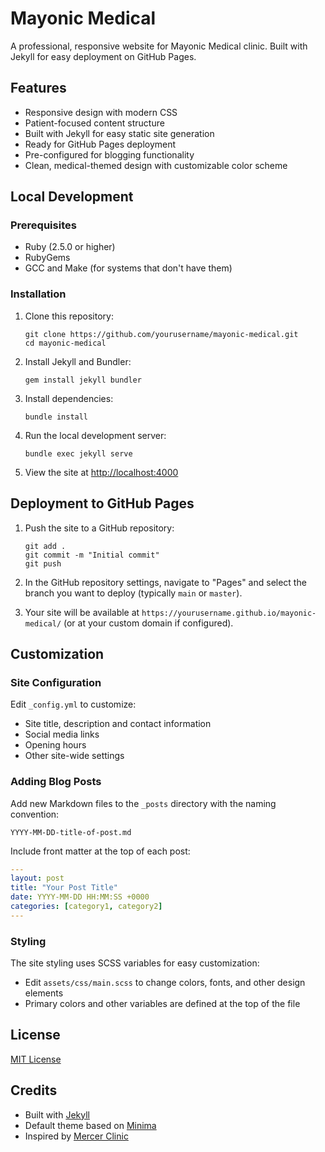 # Mayonic Medical

A professional, responsive website for Mayonic Medical clinic. Built with Jekyll for easy deployment on GitHub Pages.

## Features

- Responsive design with modern CSS
- Patient-focused content structure
- Built with Jekyll for easy static site generation
- Ready for GitHub Pages deployment
- Pre-configured for blogging functionality
- Clean, medical-themed design with customizable color scheme

## Local Development

### Prerequisites

- Ruby (2.5.0 or higher)
- RubyGems
- GCC and Make (for systems that don't have them)

### Installation

1. Clone this repository:
   ```
   git clone https://github.com/yourusername/mayonic-medical.git
   cd mayonic-medical
   ```

2. Install Jekyll and Bundler:
   ```
   gem install jekyll bundler
   ```

3. Install dependencies:
   ```
   bundle install
   ```

4. Run the local development server:
   ```
   bundle exec jekyll serve
   ```

5. View the site at [http://localhost:4000](http://localhost:4000)

## Deployment to GitHub Pages

1. Push the site to a GitHub repository:
   ```
   git add .
   git commit -m "Initial commit"
   git push
   ```

2. In the GitHub repository settings, navigate to "Pages" and select the branch you want to deploy (typically `main` or `master`).

3. Your site will be available at `https://yourusername.github.io/mayonic-medical/` (or at your custom domain if configured).

## Customization

### Site Configuration

Edit `_config.yml` to customize:
- Site title, description and contact information
- Social media links
- Opening hours
- Other site-wide settings

### Adding Blog Posts

Add new Markdown files to the `_posts` directory with the naming convention:
```
YYYY-MM-DD-title-of-post.md
```

Include front matter at the top of each post:
```yaml
---
layout: post
title: "Your Post Title"
date: YYYY-MM-DD HH:MM:SS +0000
categories: [category1, category2]
---
```

### Styling

The site styling uses SCSS variables for easy customization:
- Edit `assets/css/main.scss` to change colors, fonts, and other design elements
- Primary colors and other variables are defined at the top of the file

## License

[MIT License](LICENSE)

## Credits

- Built with [Jekyll](https://jekyllrb.com/)
- Default theme based on [Minima](https://github.com/jekyll/minima)
- Inspired by [Mercer Clinic](https://mercerclinic.ca/) 